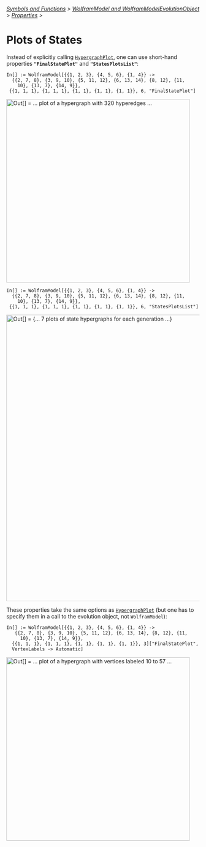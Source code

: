 ###### [Symbols and Functions](/README.md#symbols-and-functions) > [WolframModel and WolframModelEvolutionObject](../WolframModelAndWolframModelEvolutionObject.md) > [Properties](../WolframModelAndWolframModelEvolutionObject.md#properties) >

# Plots of States

Instead of explicitly calling [`HypergraphPlot`](../../HypergraphPlot.md), one can use short-hand
properties **`"FinalStatePlot"`** and **`"StatesPlotsList"`**:

```wl
In[] := WolframModel[{{1, 2, 3}, {4, 5, 6}, {1, 4}} ->
  {{2, 7, 8}, {3, 9, 10}, {5, 11, 12}, {6, 13, 14}, {8, 12}, {11,
    10}, {13, 7}, {14, 9}},
 {{1, 1, 1}, {1, 1, 1}, {1, 1}, {1, 1}, {1, 1}}, 6, "FinalStatePlot"]
```

<img src="/Documentation/Images/FinalStatePlot.png"
     width="478"
     alt="Out[] = ... plot of a hypergraph with 320 hyperedges ...">

```wl
In[] := WolframModel[{{1, 2, 3}, {4, 5, 6}, {1, 4}} ->
  {{2, 7, 8}, {3, 9, 10}, {5, 11, 12}, {6, 13, 14}, {8, 12}, {11,
    10}, {13, 7}, {14, 9}},
 {{1, 1, 1}, {1, 1, 1}, {1, 1}, {1, 1}, {1, 1}}, 6, "StatesPlotsList"]
```

<img src="/Documentation/Images/StatesListPlot.png"
     width="746"
     alt="Out[] = {... 7 plots of state hypergraphs for each generation ...}">

These properties take the same options as [`HypergraphPlot`](../../HypergraphPlot.md) (but one has to specify them in a
call to the evolution object, not `WolframModel`):

```wl
In[] := WolframModel[{{1, 2, 3}, {4, 5, 6}, {1, 4}} ->
   {{2, 7, 8}, {3, 9, 10}, {5, 11, 12}, {6, 13, 14}, {8, 12}, {11,
     10}, {13, 7}, {14, 9}},
  {{1, 1, 1}, {1, 1, 1}, {1, 1}, {1, 1}, {1, 1}}, 3]["FinalStatePlot",
  VertexLabels -> Automatic]
```

<img src="/Documentation/Images/FinalStatePlotWithVertexLabels.png"
     width="478"
     alt="Out[] = ... plot of a hypergraph with vertices labeled 10 to 57 ...">
